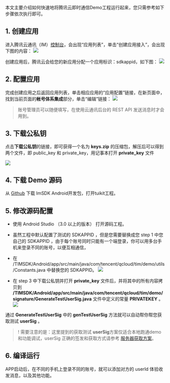 
本文主要介绍如何快速地将腾讯云即时通信Demo工程运行起来，您只需参考如下步骤依次执行即可。

## 1. 创建应用
进入腾讯云通讯（IM）[控制台](https://console.cloud.tencent.com/avc)，会出现“应用列表”，单击“创建应用接入”，会出现下图的内容：
![](https://main.qcloudimg.com/raw/27314e92cd2972a8eada8cfba4055ac6.png)

创建应用后，腾讯云会给您的新应用分配一个应用标识：sdkappid，如下图：
![](https://main.qcloudimg.com/raw/826b903373db7cff2adebec6fa3a40a8.png)

## 2. 配置应用
完成创建应用之后返回应用列表，单击相应应用的“应用配置”链接，在新页面中，找到当前页面的**帐号体系集成**部分，单击“编辑”链接：
![](https://main.qcloudimg.com/raw/e3ce0ef527d2d4f8d0b3a0f69cefa78e.png)

>账号管理员可以随便填写，在使用云通讯后台的 REST API 发送消息时才会用到。

## 3. 下载公私钥
点击**下载公私钥**的链接，即可获得一个名为 **keys.zip** 的压缩包，解压后可以得到两个文件，即 public_key 和 private_key，用记事本打开 **private_key** 文件

![](https://main.qcloudimg.com/raw/6be1ef4294a6a892834c998175ff5187.png)



## 4. 下载 Demo 源码
从 [Github](https://github.com/tencentyun/TIMSDK/tree/master/Android) 下载 ImSDK Android开发包，打开tuikit工程。

## 5. 修改源码配置
- 使用 Android Studio （3.0 以上的版本）  打开源码工程。

- 虽然工程中默认配置了测试的 SDKAPPID ，但是您需要替换成您 step 1 中您自己的 SDKAPPID ，由于每个账号同时只能有一个端登录，你可以用多台手机来登录不同的账号，以便互相通信，

- 在 /TIMSDK/Android/app/src/main/java/com/tencent/qcloud/tim/demo/utils/Constants.java 中替换您的 SDKAPPID。
![](https://main.qcloudimg.com/raw/aeb37b0ca5f0d3f5c156149803d33a36.png)

- 在 step 3 中下载公私钥并打开 **private_key** 文件后，并将其中的所有内容拷贝到 **/TIMSDK/Android/app/src/main/java/com/tencent/qcloud/tim/demo/signature/GenerateTestUserSig.java** 文件中定义的常量 **PRIVATEKEY** 。
![](https://main.qcloudimg.com/raw/d9e6f60bbe4b6c23fa3886ab16a4afd3.png)

通过 **GenerateTestUserSig** 中的 **genTestUserSig** 方法就可以自动帮你帮您获取测试 **userSig** 。

> ! 需要注意的是：这里提到的获取测试 **userSig**方案仅适合本地跑通demo和功能调试，userSig 正确的签发和获取方式请参考 [服务器获取方案](https://cloud.tencent.com/document/product/269/1507)。

## 6. 编译运行
APP启动后，在不同的手机上登录不同的账号，就可以添加对方的 userId 体验收发消息，以及其他功能。
